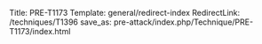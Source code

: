 Title: PRE-T1173
Template: general/redirect-index
RedirectLink: /techniques/T1396
save_as: pre-attack/index.php/Technique/PRE-T1173/index.html